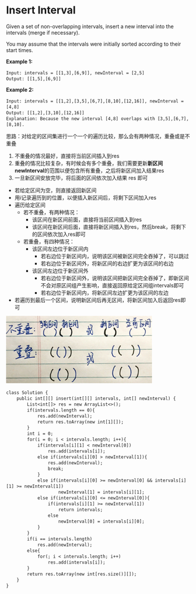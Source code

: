 # Insert Interval

Given a set of non-overlapping intervals, insert a new interval into the intervals (merge if necessary).

You may assume that the intervals were initially sorted according to their start times.

**Example 1:**
```
Input: intervals = [[1,3],[6,9]], newInterval = [2,5]
Output: [[1,5],[6,9]]
```

**Example 2:**
```
Input: intervals = [[1,2],[3,5],[6,7],[8,10],[12,16]], newInterval = [4,8]
Output: [[1,2],[3,10],[12,16]]
Explanation: Because the new interval [4,8] overlaps with [3,5],[6,7],[8,10].
```

思路：对给定的区间集进行一个一个的遍历比较，那么会有两种情况，重叠或是不重叠

1. 不重叠的情况最好，直接将当前区间插入到res
2. 重叠的情况比较复杂，有时候会有多个重叠，我们需要更新**新区间newInterval**的范围以便包含所有重叠，之后将新区间加入结果res
3. 一旦新区间安放完毕，将后面的区间依次加入结果 res 即可 

* 若给定区间为空，则直接返回新区间
* 用i记录遍历到的位置，以便插入新区间后，将剩下区间加入res
* 遍历给定区间
  * 若不重叠，有两种情况：
    * 该区间在新区间前面，直接将当前区间插入到res
    * 该区间在新区间后面，直接将新区间插入到res，然后break，将剩下的区间依次加入res即可
  * 若重叠，有四种情况：
    * 该区间左边位于新区间内
      * 若右边位于新区间内，说明该区间被新区间完全吞掉了，可以跳过
      * 若右边位于新区间外，将新区间的右边扩更为该区间的右边
    * 该区间左边位于新区间外
      * 若右边位于新区间外，说明该区间把新区间完全吞掉了，即新区间不会对原区间组产生影响，直接返回原给定区间组intervals即可
      * 若右边位于新区间内，将新区间左边扩更为该区间的左边
* 若遍历到最后一个区间，说明新区间后再无区间，将新区间加入后返回res即可

<img src="/pictures/question_57.jpg" width="400">

```
class Solution {
    public int[][] insert(int[][] intervals, int[] newInterval) {
        List<int[]> res = new ArrayList<>();
        if(intervals.length == 0){
            res.add(newInterval);
            return res.toArray(new int[1][]);
        }
        int i = 0;
        for(i = 0; i < intervals.length; i++){
            if(intervals[i][1] < newInterval[0])
                res.add(intervals[i]);
            else if(intervals[i][0] > newInterval[1]){
                res.add(newInterval);    
                break;
            }            
            else if(intervals[i][0] >= newInterval[0] && intervals[i][1] >= newInterval[1])
                    newInterval[1] = intervals[i][1];
            else if(intervals[i][0] <= newInterval[0]){
                if(intervals[i][1] >= newInterval[1])
                    return intervals;
                else
                    newInterval[0] = intervals[i][0];
            }     
        }
        if(i == intervals.length)
            res.add(newInterval);
        else{
            for(; i < intervals.length; i++)
                res.add(intervals[i]);
        }           
        return res.toArray(new int[res.size()][]);            
    }
}
```
